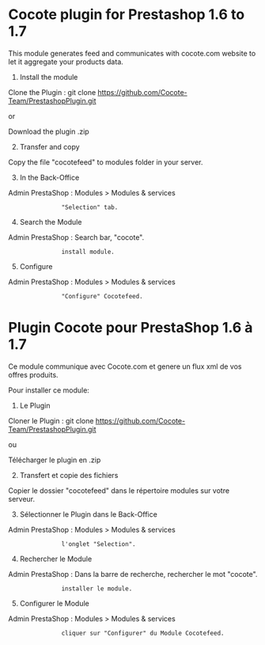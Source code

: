 # Cocote plugin for Prestashop 1.6 to 1.7

This module generates feed and communicates with cocote.com website to let it aggregate your products data.

1) Install the module

Clone the Plugin : git clone https://github.com/Cocote-Team/PrestashopPlugin.git

or

Download the plugin .zip

2) Transfer and copy

Copy the file "cocotefeed"  to modules folder in your server.

3) In the Back-Office

Admin PrestaShop : Modules > Modules & services

                   "Selection" tab.

4) Search the Module

Admin PrestaShop : Search bar, "cocote".

                   install module.

5) Configure

Admin PrestaShop : Modules > Modules & services

                   "Configure" Cocotefeed.

# Plugin Cocote pour PrestaShop 1.6 à 1.7

Ce module communique avec Cocote.com et genere un flux xml de vos offres produits.

Pour installer ce module:

1) Le Plugin

Cloner le Plugin : git clone https://github.com/Cocote-Team/PrestashopPlugin.git

ou

Télécharger le plugin en .zip

2) Transfert et copie des fichiers

Copier le dossier "cocotefeed" dans le répertoire modules sur votre serveur.

3) Sélectionner le Plugin dans le Back-Office

Admin PrestaShop : Modules > Modules & services

                   l'onglet "Selection".

4) Rechercher le Module

Admin PrestaShop : Dans la barre de recherche, rechercher le mot "cocote".

                   installer le module.

5) Configurer le Module

Admin PrestaShop : Modules > Modules & services

                   cliquer sur "Configurer" du Module Cocotefeed.